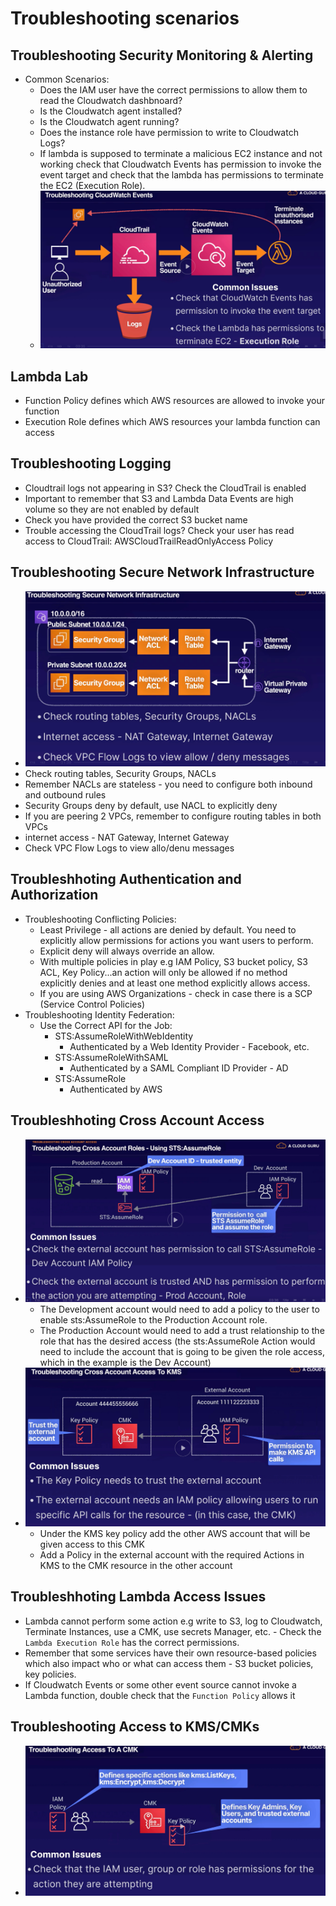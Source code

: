 # Troubleshooting scenarios

## Troubleshooting Security Monitoring & Alerting
- Common Scenarios:
    - Does the IAM user have the correct permissions to allow them to read the Cloudwatch dashbnoard?
    - Is the Cloudwatch agent installed?
    - Is the Cloudwatch agent running?
    - Does the instance role have permission to write to Cloudwatch Logs?
    - If lambda is supposed to terminate a malicious EC2 instance and not working check that Cloudwatch Events has permission to invoke the event target and check that the lambda has permissions to terminate the EC2 (Execution Role).
    - ![Troubleshooting cloudwatch events](images/troubleshooting_cloudwatch_events.png)

## Lambda Lab
- Function Policy defines which AWS resources are allowed to invoke your function
- Execution Role defines which AWS resources your lambda function can access

## Troubleshooting Logging
- Cloudtrail logs not appearing in S3?  Check the CloudTrail is enabled
- Important to remember that S3 and Lambda Data Events are high volume so they are not enabled by default
- Check you have provided the correct S3 bucket name
- Trouble accessing the CloudTrail logs?  Check your user has read access to CloudTrail:  AWSCloudTrailReadOnlyAccess Policy

## Troubleshooting Secure Network Infrastructure
- ![Troubleshooting Network Infrastructure](images/Troubleshooting_Network_Infrastructure.png)
- Check routing tables, Security Groups, NACLs
- Remember NACLs are stateless - you need to configure both inbound and outbound rules
- Security Groups deny by default, use NACL to explicitly deny
- If you are peering 2 VPCs, remember to configure routing tables in both VPCs
- internet access - NAT Gateway, Internet Gateway
- Check VPC Flow Logs to view allo/denu messages

## Troubleshhoting Authentication and Authorization
- Troubleshooting Conflicting Policies:
    - Least Privilege - all actions are denied by default.  You need to explicitly allow permissions for actions you want users to perform.
    - Explicit deny will always override an allow.
    - With multiple policies in play e.g IAM Policy, S3 bucket policy, S3 ACL, Key Policy...an action will only be allowed if no method explicitly denies and at least one method explicitly allows access.
    - If you are using AWS Organizations - check in case there is a SCP (Service Control Policies)
- Troubleshooting Identity Federation:
    - Use the Correct API for the Job:
        - STS:AssumeRoleWithWebIdentity
            - Authenticated by a Web Identity Provider - Facebook, etc.
        - STS:AssumeRoleWithSAML
            - Authenticated by a SAML Compliant ID Provider - AD
        - STS:AssumeRole
            - Authenticated by AWS

## Troubleshhoting Cross Account Access
- ![Troubleshooting Cross Account Roles](images/Troubleshooting_Cross_Account_Access_With_STS.png)
    - The Development account would need to add a policy to the user to enable sts:AssumeRole to the Production Account role.
    - The Production Account would need to add a trust relationship to the role that has the desired access (the sts:AssumeRole Action would need to include the account that is going to be given the role access, which in the example is the Dev Account)
- ![Troubleshooting Cross Account Access to KMS](images/Troubleshooting_Cross_Account_Access_to_KMS.png)
    - Under the KMS key policy add the other AWS account that will be given access to this CMK
    - Add a Policy in the external account with the required Actions in KMS to the CMK resource in the other account

## Troubleshhoting Lambda Access Issues
- Lambda cannot perform some action e.g write to S3, log to Cloudwatch, Terminate Instances, use a CMK, use secrets Manager, etc. - Check the `Lambda Execution Role` has the correct permissions.
- Remember that some services have their own resource-based policies which also impact who or what can access them - S3 bucket policies, key policies.
- If Cloudwatch Events or some other event source cannot invoke a Lambda function, double check that the `Function Policy` allows it

## Troubleshooting Access to KMS/CMKs
- ![Troubleshooting Access to CMKs in KMS](images/Troubleshooting_Access_To_CMKs_in_KMS.png)

